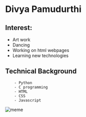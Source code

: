# Divya Pamudurthi
## Interest: 
- Art work 
- Dancing
- Working on html webpages
- Learning new technologies
 ## **Technical Background**
        - Python
        - C programming 
        - HTML
        - CSS
        - Javascript
![meme](https://www.boredpanda.com/blog/wp-content/uploads/2021/02/2-6026300447d24__700.jpg)


